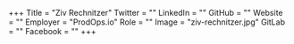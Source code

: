 +++
Title = "Ziv Rechnitzer"
Twitter = ""
LinkedIn = ""
GitHub = ""
Website = ""
Employer = "ProdOps.io"
Role = ""
Image = "ziv-rechnitzer.jpg"
GitLab = ""
Facebook = ""
+++
